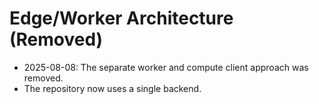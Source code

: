 # Edge/Worker Architecture (Removed)

- 2025-08-08: The separate worker and compute client approach was removed.
- The repository now uses a single backend.
